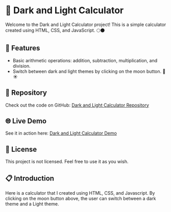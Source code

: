 <!DOCTYPE html>
<html>
<head>
</head>
<body>
  <h1>🧮 Dark and Light Calculator</h1>
  <p>Welcome to the Dark and Light Calculator project! This is a simple calculator created using HTML, CSS, and JavaScript. 🌕🌑</p>
  
  <h2>🔧 Features</h2>
  <ul>
    <li>Basic arithmetic operations: addition, subtraction, multiplication, and division.</li>
    <li>Switch between dark and light themes by clicking on the moon button. 🌙☀️</li>
  </ul>
  
  <h2>📂 Repository</h2>
  <p>Check out the code on GitHub: <a href="https://github.com/PathumSandeepa/DarkAndLight-Calculator.github.io">Dark and Light Calculator Repository</a></p>
  
  <h2>🌐 Live Demo</h2>
  <p>See it in action here: <a href="https://pathumsandeepa.github.io/DarkAndLight-Calculator.github.io/">Dark and Light Calculator Demo</a></p>
  
  <h2>📄 License</h2>
  <p>This project is not licensed. Feel free to use it as you wish.</p>
  
  <h2>📋 Introduction</h2>
  <p>Here is a calculator that I created using HTML, CSS, and Javascript. By clicking on the moon button above, the user can switch between a dark theme and a Light theme.</p>
</body>
</html>
